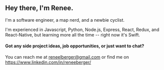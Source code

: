 ## Hey there, I'm Renee.

I'm a software engineer, a map nerd, and a newbie cyclist.

I'm experienced in Javascript, Python, Node.js, Express, React, Redux, and React-Native, but learning more all the time -- right now it's Swift.

#### Got any side project ideas, job opportunities, or just want to chat?
You can reach me at reneelberger@gmail.com or find me on https://www.linkedin.com/in/reneeberger/  

<!--
**ReneeBe/ReneeBe** is a ✨ _special_ ✨ repository because its `README.md` (this file) appears on your GitHub profile.
<!-- 
Here are some ideas to get you started:
I'm a 
- 🔭 I’m currently working on ...
- 🌱 I’m currently learning ...
- 👯 I’m looking to collaborate on ...
- 🤔 I’m looking for help with ...
- 💬 Ask me about ...
- 📫 How to reach me: ...
- 😄 Pronouns: ...
- ⚡ Fun fact: ...
-->
